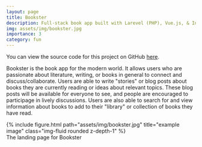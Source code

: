 ```yaml
---
layout: page
title: Bookster
description: Full-stack book app built with Larevel (PHP), Vue.js, & Inertia.js (currently a work in progress)
img: assets/img/bookster.jpg
importance: 3
category: fun
---
```


You can view the source code for this project on GitHub [here](https://github.com/prestonfoshee/bookster).

Bookster is the book app for the modern world. It allows users who are passionate about literature, writing, or books in general to connect and discuss/collaborate. Users are able to write "stories" or blog posts about books they are currently reading or ideas about relevant topics. These blog posts will be available for everyone to see, and people are encouraged to participage in lively discussions. Users are also able to search for and view information about books to add to their "library" or collection of books they have read.


<div class="row">
    <div class="col-sm mt-3 mt-md-0">
        {% include figure.html path="assets/img/bookster.jpg" title="example image" class="img-fluid rounded z-depth-1" %}
    </div>
</div>
<div class="caption">
    The landing page for Bookster
</div>
